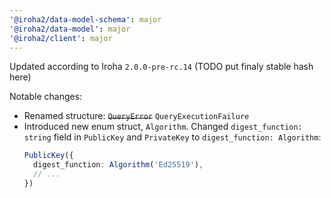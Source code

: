 ```yaml
---
'@iroha2/data-model-schema': major
'@iroha2/data-model': major
'@iroha2/client': major
---
```


Updated according to Iroha `2.0.0-pre-rc.14` (TODO put finaly stable hash here)

Notable changes:

- Renamed structure: ~~`QueryError`~~ `QueryExecutionFailure`
- Introduced new enum struct, `Algorithm`. Changed `digest_function: string` field in `PublicKey` and `PrivateKey` to `digest_function: Algorithm`:
  ```ts
  PublicKey({
    digest_function: Algorithm('Ed25519'),
    // ...
  })
  ```
